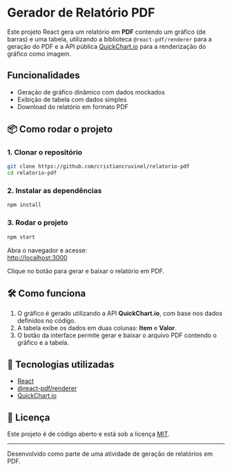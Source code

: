# Gerador de Relatório PDF

Este projeto React gera um relatório em **PDF** contendo um gráfico (de barras) e uma tabela, utilizando a biblioteca `@react-pdf/renderer` para a geração do PDF e a API pública [QuickChart.io](https://quickchart.io/) para a renderização do gráfico como imagem.

## Funcionalidades

- Geração de gráfico dinâmico com dados mockados
- Exibição de tabela com dados simples
- Download do relatório em formato PDF

## 📦 Como rodar o projeto

### 1. Clonar o repositório

```bash
git clone https://github.com/cristiancruvinel/relatorio-pdf
cd relatorio-pdf
```

### 2. Instalar as dependências

```bash
npm install
```

### 3. Rodar o projeto

```bash
npm start
```

Abra o navegador e acesse:  
[http://localhost:3000](http://localhost:3000)

Clique no botão para gerar e baixar o relatório em PDF.

## 🛠️ Como funciona

1. O gráfico é gerado utilizando a API **QuickChart.io**, com base nos dados definidos no código.
2. A tabela exibe os dados em duas colunas: **Item** e **Valor**.
3. O botão da interface permite gerar e baixar o arquivo PDF contendo o gráfico e a tabela.

## 🧰 Tecnologias utilizadas

- [React](https://reactjs.org/)
- [@react-pdf/renderer](https://github.com/diegomura/react-pdf)
- [QuickChart.io](https://quickchart.io/)

## 📄 Licença

Este projeto é de código aberto e está sob a licença [MIT](https://opensource.org/licenses/MIT).

---

Desenvolvido como parte de uma atividade de geração de relatórios em PDF.